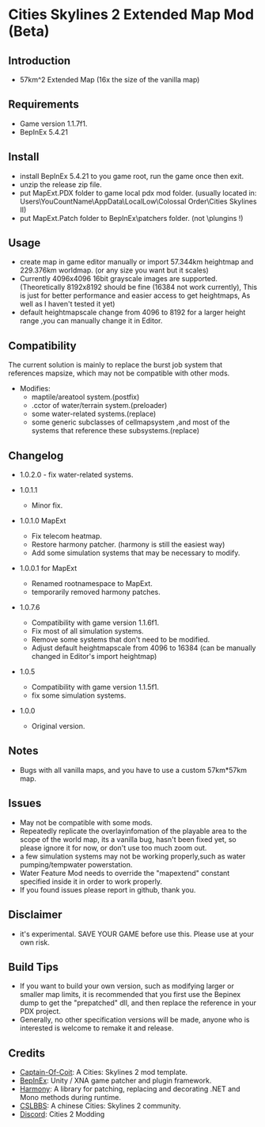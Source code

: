 # Cities Skylines 2 Extended Map Mod (Beta)

## Introduction

- 57km^2 Extended Map (16x the size of the vanilla map)

## Requirements

- Game version 1.1.7f1.
- BepInEx 5.4.21

## Install

- install BepInEx 5.4.21 to you game root, run the game once then exit.
- unzip the release zip file.
- put MapExt.PDX folder to game local pdx mod folder. (usually located in: Users\YouCountName\AppData\LocalLow\Colossal Order\Cities Skylines II)
- put MapExt.Patch folder to BepInEx\patchers folder. (not \plungins !)

## Usage

- create map in game editor manually or import 57.344km heightmap and 229.376km worldmap. (or any size you want but it scales)
- Currently 4096x4096 16bit grayscale images are supported.(Theoretically 8192x8192 should be fine (16384 not work currently), This is just for better performance and easier access to get heightmaps, As well as I haven't tested it yet)
- default heightmapscale change from 4096 to 8192 for a larger height range ,you can manually change it in Editor.

## Compatibility
The current solution is mainly to replace the burst job system that references mapsize, which may not be compatible with other mods.
- Modifies:
	- maptile/areatool system.(postfix)
	- .cctor of water/terrain system.(preloader)
 	- some water-related systems.(replace)
	- some generic subclasses of cellmapsystem ,and most of the systems that reference these subsystems.(replace)

## Changelog
- 1.0.2.0
    	- fix water-related systems.
- 1.0.1.1
	- Minor fix.

- 1.0.1.0 MapExt
	- Fix telecom heatmap.
	- Restore harmony patcher. (harmony is still the easiest way)
	- Add some simulation systems that may be necessary to modify.

- 1.0.0.1 for MapExt
	- Renamed rootnamespace to MapExt.
	- temporarily removed harmony patches.

- 1.0.7.6
	- Compatibility with game version 1.1.6f1.
	- Fix most of all simulation systems.
	- Remove some systems that don't need to be modified.
	- Adjust default heightmapscale from 4096 to 16384 (can be manually changed in Editor's import heightmap)

- 1.0.5
	- Compatibility with game version 1.1.5f1.
	- fix some simulation systems.

- 1.0.0
	- Original version.  
  
## Notes
 - Bugs with all vanilla maps, and you have to use a custom 57km*57km map.

## Issues
- May not be compatible with some mods.
- Repeatedly replicate the overlayinfomation of the playable area to the scope of the world map, its a vanilla bug, hasn't been fixed yet, so please ignore it for now, or don't use too much zoom out.
- a few simulation systems may not be working properly,such as water pumping/tempwater powerstation.
- Water Feature Mod needs to override the "mapextend" constant specified inside it in order to work properly.
- If you found issues please report in github, thank you.

## Disclaimer

- it's experimental. SAVE YOUR GAME before use this. Please use at your own risk.

## Build Tips
- If you want to build your own version, such as modifying larger or smaller map limits, it is recommended that you first use the Bepinex dump to get the "prepatched" dll, and then replace the reference in your PDX project.
- Generally, no other specification versions will be made, anyone who is interested is welcome to remake it and release.

## Credits

- [Captain-Of-Coit](https://github.com/Captain-Of-Coit/cities-skylines-2-mod-template): A Cities: Skylines 2 mod template.
- [BepInEx](https://github.com/BepInEx/BepInEx): Unity / XNA game patcher and plugin framework.
- [Harmony](https://github.com/pardeike/Harmony): A library for patching, replacing and decorating .NET and Mono methods during runtime.
- [CSLBBS](https://www.cslbbs.net): A chinese Cities: Skylines 2 community.
- [Discord](https://discord.gg/ABrJqdZJNE): Cities 2 Modding
